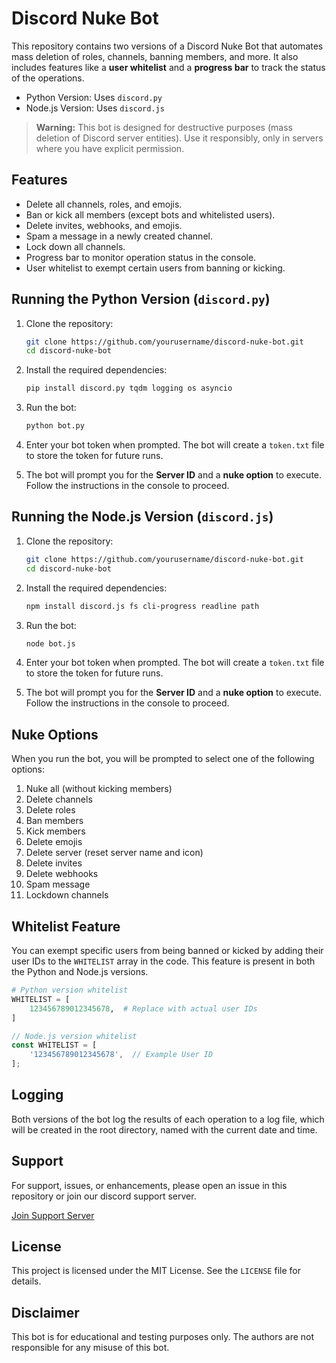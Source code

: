 
# Discord Nuke Bot

This repository contains two versions of a Discord Nuke Bot that automates mass deletion of roles, channels, banning members, and more. It also includes features like a **user whitelist** and a **progress bar** to track the status of the operations.

- Python Version: Uses `discord.py`
- Node.js Version: Uses `discord.js`

> **Warning:** This bot is designed for destructive purposes (mass deletion of Discord server entities). Use it responsibly, only in servers where you have explicit permission.

## Features

- Delete all channels, roles, and emojis.
- Ban or kick all members (except bots and whitelisted users).
- Delete invites, webhooks, and emojis.
- Spam a message in a newly created channel.
- Lock down all channels.
- Progress bar to monitor operation status in the console.
- User whitelist to exempt certain users from banning or kicking.

## Running the Python Version (`discord.py`)

1. Clone the repository:

    ```bash
    git clone https://github.com/yourusername/discord-nuke-bot.git
    cd discord-nuke-bot
    ```

2. Install the required dependencies:

    ```bash
    pip install discord.py tqdm logging os asyncio
    ```

3. Run the bot:

    ```bash
    python bot.py
    ```

4. Enter your bot token when prompted. The bot will create a `token.txt` file to store the token for future runs.

5. The bot will prompt you for the **Server ID** and a **nuke option** to execute. Follow the instructions in the console to proceed.

## Running the Node.js Version (`discord.js`)

1. Clone the repository:

    ```bash
    git clone https://github.com/yourusername/discord-nuke-bot.git
    cd discord-nuke-bot
    ```

2. Install the required dependencies:

    ```bash
    npm install discord.js fs cli-progress readline path
    ```

3. Run the bot:

    ```bash
    node bot.js
    ```

4. Enter your bot token when prompted. The bot will create a `token.txt` file to store the token for future runs.

5. The bot will prompt you for the **Server ID** and a **nuke option** to execute. Follow the instructions in the console to proceed.

## Nuke Options

When you run the bot, you will be prompted to select one of the following options:

1. Nuke all (without kicking members)
2. Delete channels
3. Delete roles
4. Ban members
5. Kick members
6. Delete emojis
7. Delete server (reset server name and icon)
8. Delete invites
9. Delete webhooks
10. Spam message
11. Lockdown channels

## Whitelist Feature

You can exempt specific users from being banned or kicked by adding their user IDs to the `WHITELIST` array in the code. This feature is present in both the Python and Node.js versions.

```python
# Python version whitelist
WHITELIST = [
    123456789012345678,  # Replace with actual user IDs
]
```

```javascript
// Node.js version whitelist
const WHITELIST = [
    '123456789012345678',  // Example User ID
];
```

## Logging

Both versions of the bot log the results of each operation to a log file, which will be created in the root directory, named with the current date and time.

## Support

For support, issues, or enhancements, please open an issue in this repository or join our discord support server.

[Join Support Server](https://discord.gg/thunderdoesdev)

## License

This project is licensed under the MIT License. See the `LICENSE` file for details.

## Disclaimer

This bot is for educational and testing purposes only. The authors are not responsible for any misuse of this bot.